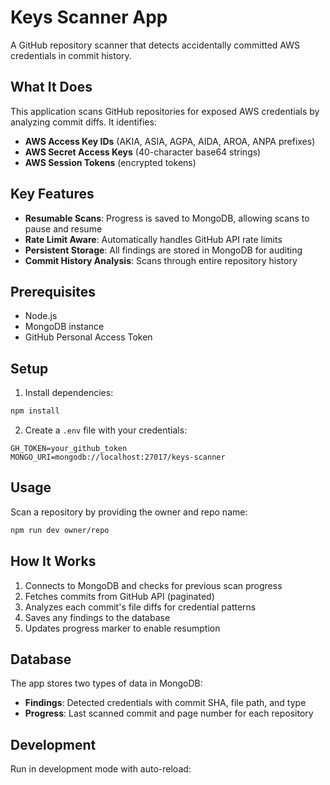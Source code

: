 # Keys Scanner App

A GitHub repository scanner that detects accidentally committed AWS credentials in commit history.

## What It Does

This application scans GitHub repositories for exposed AWS credentials by analyzing commit diffs. It identifies:

- **AWS Access Key IDs** (AKIA, ASIA, AGPA, AIDA, AROA, ANPA prefixes)
- **AWS Secret Access Keys** (40-character base64 strings)
- **AWS Session Tokens** (encrypted tokens)

## Key Features

- **Resumable Scans**: Progress is saved to MongoDB, allowing scans to pause and resume
- **Rate Limit Aware**: Automatically handles GitHub API rate limits
- **Persistent Storage**: All findings are stored in MongoDB for auditing
- **Commit History Analysis**: Scans through entire repository history

## Prerequisites

- Node.js
- MongoDB instance
- GitHub Personal Access Token

## Setup

1. Install dependencies:
```bash
npm install
```

2. Create a `.env` file with your credentials:
```
GH_TOKEN=your_github_token
MONGO_URI=mongodb://localhost:27017/keys-scanner
```

## Usage

Scan a repository by providing the owner and repo name:

```bash
npm run dev owner/repo
```

## How It Works

1. Connects to MongoDB and checks for previous scan progress
2. Fetches commits from GitHub API (paginated)
3. Analyzes each commit's file diffs for credential patterns
4. Saves any findings to the database
5. Updates progress marker to enable resumption

## Database

The app stores two types of data in MongoDB:

- **Findings**: Detected credentials with commit SHA, file path, and type
- **Progress**: Last scanned commit and page number for each repository

## Development

Run in development mode with auto-reload: